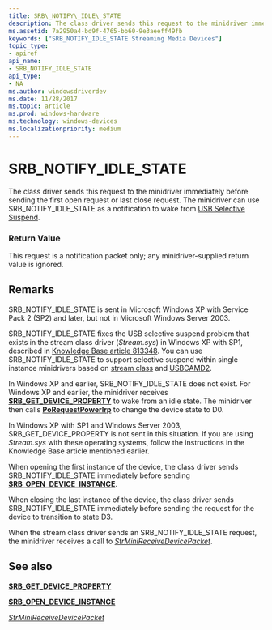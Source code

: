 ```yaml
---
title: SRB\_NOTIFY\_IDLE\_STATE
description: The class driver sends this request to the minidriver immediately before sending the first open request or last close request. The minidriver can use SRB\_NOTIFY\_IDLE\_STATE as a notification to wake from USB Selective Suspend.
ms.assetid: 7a2950a4-bd9f-4765-bb60-9e3aeeff49fb
keywords: ["SRB_NOTIFY_IDLE_STATE Streaming Media Devices"]
topic_type:
- apiref
api_name:
- SRB_NOTIFY_IDLE_STATE
api_type:
- NA
ms.author: windowsdriverdev
ms.date: 11/28/2017
ms.topic: article
ms.prod: windows-hardware
ms.technology: windows-devices
ms.localizationpriority: medium
---
```


# SRB\_NOTIFY\_IDLE\_STATE


The class driver sends this request to the minidriver immediately before sending the first open request or last close request. The minidriver can use SRB\_NOTIFY\_IDLE\_STATE as a notification to wake from [USB Selective Suspend](https://msdn.microsoft.com/library/windows/hardware/ff540144).

### <span id="Return_Value"></span><span id="return_value"></span><span id="RETURN_VALUE"></span>Return Value

This request is a notification packet only; any minidriver-supplied return value is ignored.

Remarks
-------

SRB\_NOTIFY\_IDLE\_STATE is sent in Microsoft Windows XP with Service Pack 2 (SP2) and later, but not in Microsoft Windows Server 2003.

SRB\_NOTIFY\_IDLE\_STATE fixes the USB selective suspend problem that exists in the stream class driver (*Stream.sys*) in Windows XP with SP1, described in [Knowledge Base article 813348](http://go.microsoft.com/fwlink/p/?linkid=210855). You can use SRB\_NOTIFY\_IDLE\_STATE to support selective suspend within single instance minidrivers based on [stream class](https://msdn.microsoft.com/library/windows/hardware/ff568277) and [USBCAMD2](https://msdn.microsoft.com/library/windows/hardware/ff568573).

In Windows XP and earlier, SRB\_NOTIFY\_IDLE\_STATE does not exist. For Windows XP and earlier, the minidriver receives [**SRB\_GET\_DEVICE\_PROPERTY**](srb-get-device-property.md) to wake from an idle state. The minidriver then calls [**PoRequestPowerIrp**](https://msdn.microsoft.com/library/windows/hardware/ff559734) to change the device state to D0.

In Windows XP with SP1 and Windows Server 2003, SRB\_GET\_DEVICE\_PROPERTY is not sent in this situation. If you are using *Stream.sys* with these operating systems, follow the instructions in the Knowledge Base article mentioned earlier.

When opening the first instance of the device, the class driver sends SRB\_NOTIFY\_IDLE\_STATE immediately before sending [**SRB\_OPEN\_DEVICE\_INSTANCE**](srb-open-device-instance.md).

When closing the last instance of the device, the class driver sends SRB\_NOTIFY\_IDLE\_STATE immediately before sending the request for the device to transition to state D3.

When the stream class driver sends an SRB\_NOTIFY\_IDLE\_STATE request, the minidriver receives a call to [*StrMiniReceiveDevicePacket*](https://msdn.microsoft.com/library/windows/hardware/ff568463).

## <span id="see_also"></span>See also


[**SRB\_GET\_DEVICE\_PROPERTY**](srb-get-device-property.md)

[**SRB\_OPEN\_DEVICE\_INSTANCE**](srb-open-device-instance.md)

[*StrMiniReceiveDevicePacket*](https://msdn.microsoft.com/library/windows/hardware/ff568463)

 

 






